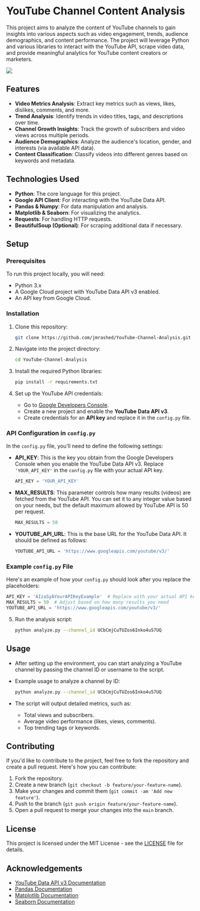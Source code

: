 # YouTube Channel Content Analysis

This project aims to analyze the content of YouTube channels to gain insights into various aspects such as video engagement, trends, audience demographics, and content performance. The project will leverage Python and various libraries to interact with the YouTube API, scrape video data, and provide meaningful analytics for YouTube content creators or marketers.

<img src="Screenshot 2024-12-13 at 3.38.17 PM.png">

## Features

- **Video Metrics Analysis**: Extract key metrics such as views, likes, dislikes, comments, and more.
- **Trend Analysis**: Identify trends in video titles, tags, and descriptions over time.
- **Channel Growth Insights**: Track the growth of subscribers and video views across multiple periods.
- **Audience Demographics**: Analyze the audience's location, gender, and interests (via available API data).
- **Content Classification**: Classify videos into different genres based on keywords and metadata.

## Technologies Used

- **Python**: The core language for this project.
- **Google API Client**: For interacting with the YouTube Data API.
- **Pandas & Numpy**: For data manipulation and analysis.
- **Matplotlib & Seaborn**: For visualizing the analytics.
- **Requests**: For handling HTTP requests.
- **BeautifulSoup (Optional)**: For scraping additional data if necessary.

## Setup

### Prerequisites

To run this project locally, you will need:

- Python 3.x
- A Google Cloud project with YouTube Data API v3 enabled.
- An API key from Google Cloud.

### Installation

1. Clone this repository:
   ```bash
   git clone https://github.com/jmrashed/YouTube-Channel-Analysis.git
   ```

2. Navigate into the project directory:
   ```bash
   cd YouTube-Channel-Analysis
   ```

3. Install the required Python libraries:
   ```bash
   pip install -r requirements.txt
   ```

4. Set up the YouTube API credentials:
   - Go to [Google Developers Console](https://console.developers.google.com/).
   - Create a new project and enable the **YouTube Data API v3**.
   - Create credentials for an **API key** and replace it in the `config.py` file.

### API Configuration in `config.py`

In the `config.py` file, you'll need to define the following settings:

- **API_KEY**: This is the key you obtain from the Google Developers Console when you enable the YouTube Data API v3. Replace `'YOUR_API_KEY'` in the `config.py` file with your actual API key.

  ```python
  API_KEY = 'YOUR_API_KEY'
  ```

- **MAX_RESULTS**: This parameter controls how many results (videos) are fetched from the YouTube API. You can set it to any integer value based on your needs, but the default maximum allowed by YouTube API is 50 per request.

  ```python
  MAX_RESULTS = 50
  ```

- **YOUTUBE_API_URL**: This is the base URL for the YouTube Data API. It should be defined as follows:

  ```python
  YOUTUBE_API_URL = 'https://www.googleapis.com/youtube/v3/'
  ```

### Example `config.py` File

Here's an example of how your `config.py` should look after you replace the placeholders:

```python
API_KEY = 'AIzaSyAYourAPIKeyExample'  # Replace with your actual API key
MAX_RESULTS = 50  # Adjust based on how many results you need
YOUTUBE_API_URL = 'https://www.googleapis.com/youtube/v3/'
```

5. Run the analysis script:
   ```bash
   python analyze.py --channel_id UCbCmjCuTUZos6Inko4u57UQ
   ```

## Usage

- After setting up the environment, you can start analyzing a YouTube channel by passing the channel ID or username to the script.
- Example usage to analyze a channel by ID:
  ```bash
  python analyze.py --channel_id UCbCmjCuTUZos6Inko4u57UQ
  ```

- The script will output detailed metrics, such as:
  - Total views and subscribers.
  - Average video performance (likes, views, comments).
  - Top trending tags or keywords.

## Contributing

If you'd like to contribute to the project, feel free to fork the repository and create a pull request. Here's how you can contribute:

1. Fork the repository.
2. Create a new branch (`git checkout -b feature/your-feature-name`).
3. Make your changes and commit them (`git commit -am 'Add new feature'`).
4. Push to the branch (`git push origin feature/your-feature-name`).
5. Open a pull request to merge your changes into the `main` branch.

## License

This project is licensed under the MIT License - see the [LICENSE](LICENSE) file for details.

## Acknowledgements

- [YouTube Data API v3 Documentation](https://developers.google.com/youtube/v3)
- [Pandas Documentation](https://pandas.pydata.org/pandas-docs/stable/)
- [Matplotlib Documentation](https://matplotlib.org/)
- [Seaborn Documentation](https://seaborn.pydata.org/) 
